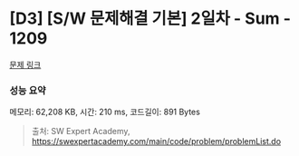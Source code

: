 # [D3] [S/W 문제해결 기본] 2일차 - Sum - 1209 

[문제 링크](https://swexpertacademy.com/main/code/problem/problemDetail.do?contestProbId=AV13_BWKACUCFAYh) 

### 성능 요약

메모리: 62,208 KB, 시간: 210 ms, 코드길이: 891 Bytes



> 출처: SW Expert Academy, https://swexpertacademy.com/main/code/problem/problemList.do